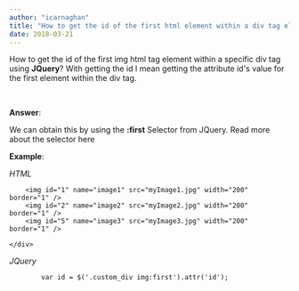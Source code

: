 ```yaml
---
author: "icarnaghan"
title: "How to get the id of the first html element within a div tag element using JQuery"
date: 2018-03-21
---
```


How to get the id of the first img html tag element within a specific div tag using **JQuery**? With getting the id I mean getting the attribute id's value for the first element within the div tag.

 

**Answer**:

We can obtain this by using the **:first** Selector from JQuery. Read more about the selector here

**Example**:

_HTML_

<div class="custom\_div">

```
    <img id="1" name="image1" src="myImage1.jpg" width="200" border="1" />
    <img id="2" name="image2" src="myImage2.jpg" width="200" border="1" />
    <img id="5" name="image3" src="myImage3.jpg" width="200" border="1" />
 
</div>
```

_JQuery_

```
        var id = $('.custom_div img:first').attr('id');

```
